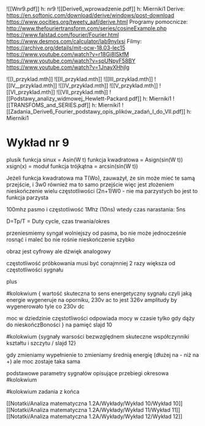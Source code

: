 ![[Wnr9.pdf]] h: nr9
![[Derive6_wprowadzenie.pdf]] h: Mierniki1
Derive:
https://en.softonic.com/download/derive/windows/post-download
https://www.oocities.org/tweety_aaf/derive.html
Programy pomocnicze:
http://www.thefouriertransform.com/series/cosineExample.php
https://www.falstad.com/fourier/Fourier.html
https://www.desmos.com/calculator/lab9nylxsi
Filmy:
https://archive.org/details/mit-ocw-18.03-lec15
https://www.youtube.com/watch?v=r18Gi8lSkfM
https://www.youtube.com/watch?v=spUNpyF58BY
https://www.youtube.com/watch?v=1JnayXHhjlg

![[I_przyklad.mth]]
![[II_przyklad.mth]]
![[III_przyklad.mth]]
![[IV__przyklad.mth]]
![[IV_przyklad.mth]]
![[V_przyklad.mth]]
![[VI_przyklad.mth]]
![[VII_przyklad.mth]]
![[Podstawy_analizy_widmowej_Hewlett-Packard.pdf]] h: Mierniki1
![[TRANSFOMS_and_SERIES.pdf]] h: Mierniki1
![[Zadania_Derive6_Fourier_podstawy_opis_plików_zadań_I_do_VII.pdf]] h: Mierniki1

# Wykład nr 9


plusik
funkcja sinux = Asin(W t)
funkcja kwadratowa = Asign(sin(W t))
xsign(x) = moduł
funkcja trójkątna = arcsin(sin(W t))

Jeżeli funkcja kwadratowa ma T(Wo), zauważył, że sin może mieć te samą przejście, i 3w0 również ma to samo przejście więc jest złożeniem nieskończenie wielu częstotliwości (2n+1)W0 - nie ma parzystych bo jest to funkcja parzysta

100mhz pasmo i  częstotliwość 1Mhz (10ns)  wtedy czas narastania: 5ns

D=Tp/T =  Duty cycle, czas trwania/okres

przeniesmiemy syngał wolniejszy od pasma, bo nie może jednocześnie rosnąć i maleć bo nie rośnie nieskończenie szybko

obraz jest cyfrowy ale dźwięk analogowy

częstotliwość próbkowania musi być conajmniej 2 razy większa od częstotliwości sygnału

plus

#kolokwium {
wartość skuteczna to sens energetyczny sygnału
czyli jaką energie wygeneruje na oporniku, 230v ac to jest 326v amplitudy by wygenerowało tyle co 230v dc

moc w dziedzinie częstotliwości odpowiada mocy w czasie tylko gdy dąży do nieskończBoności
} na pamięć slajd 10 

#kolokwium {sygnały warsości bezwzględnem skuteczne współczynniki kształtu i szczytu / slajd 12}

gdy zmieniamy wypełnienie to zmieniamy średnią energię (dłużej na - niż na +) ale moc zostaje taka sama

podstawowe parametry sygnałów opisujące przebiegi okresowa #kolokwium 

#kolokwium zadania z końca










[[Notatki/Analiza matematyczna 1.2A/Wykłady/Wykład 10/Wykład 10]][[Notatki/Analiza matematyczna 1.2A/Wykłady/Wykład 11/Wykład 11]][[Notatki/Analiza matematyczna 1.2A/Wykłady/Wykład 12/Wykład 12]]